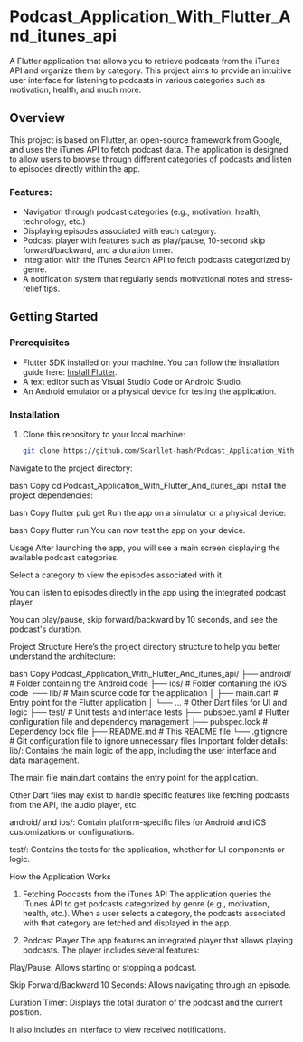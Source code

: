 # Podcast_Application_With_Flutter_And_itunes_api

A Flutter application that allows you to retrieve podcasts from the iTunes API and organize them by category. This project aims to provide an intuitive user interface for listening to podcasts in various categories such as motivation, health, and much more.

## Overview

This project is based on Flutter, an open-source framework from Google, and uses the iTunes API to fetch podcast data. The application is designed to allow users to browse through different categories of podcasts and listen to episodes directly within the app.

### Features:
- Navigation through podcast categories (e.g., motivation, health, technology, etc.)
- Displaying episodes associated with each category.
- Podcast player with features such as play/pause, 10-second skip forward/backward, and a duration timer.
- Integration with the iTunes Search API to fetch podcasts categorized by genre.
- A notification system that regularly sends motivational notes and stress-relief tips.

## Getting Started

### Prerequisites
- Flutter SDK installed on your machine. You can follow the installation guide here: [Install Flutter](https://flutter.dev/docs/get-started/install).
- A text editor such as Visual Studio Code or Android Studio.
- An Android emulator or a physical device for testing the application.

### Installation
1. Clone this repository to your local machine:
   ```bash
   git clone https://github.com/Scarllet-hash/Podcast_Application_With_Flutter_And_itunes_api.git
Navigate to the project directory:

bash
Copy
cd Podcast_Application_With_Flutter_And_itunes_api
Install the project dependencies:

bash
Copy
flutter pub get
Run the app on a simulator or a physical device:

bash
Copy
flutter run
You can now test the app on your device.

Usage
After launching the app, you will see a main screen displaying the available podcast categories.

Select a category to view the episodes associated with it.

You can listen to episodes directly in the app using the integrated podcast player.

You can play/pause, skip forward/backward by 10 seconds, and see the podcast's duration.

Project Structure
Here’s the project directory structure to help you better understand the architecture:

bash
Copy
Podcast_Application_With_Flutter_And_itunes_api/
├── android/                  # Folder containing the Android code
├── ios/                      # Folder containing the iOS code
├── lib/                      # Main source code for the application
│   ├── main.dart             # Entry point for the Flutter application
│   └── ...                   # Other Dart files for UI and logic
├── test/                     # Unit tests and interface tests
├── pubspec.yaml              # Flutter configuration file and dependency management
├── pubspec.lock              # Dependency lock file
├── README.md                 # This README file
└── .gitignore                # Git configuration file to ignore unnecessary files
Important folder details:
lib/: Contains the main logic of the app, including the user interface and data management.

The main file main.dart contains the entry point for the application.

Other Dart files may exist to handle specific features like fetching podcasts from the API, the audio player, etc.

android/ and ios/: Contain platform-specific files for Android and iOS customizations or configurations.

test/: Contains the tests for the application, whether for UI components or logic.

How the Application Works
1. Fetching Podcasts from the iTunes API
The application queries the iTunes API to get podcasts categorized by genre (e.g., motivation, health, etc.). When a user selects a category, the podcasts associated with that category are fetched and displayed in the app.

2. Podcast Player
The app features an integrated player that allows playing podcasts. The player includes several features:

Play/Pause: Allows starting or stopping a podcast.

Skip Forward/Backward 10 Seconds: Allows navigating through an episode.

Duration Timer: Displays the total duration of the podcast and the current position.

It also includes an interface to view received notifications.





